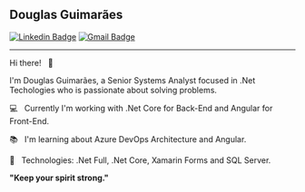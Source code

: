 ## Douglas Guimarães

[![Linkedin Badge](https://img.shields.io/badge/-douglasmguimaraes-blue?style=flat-square&logo=Linkedin&logoColor=white&link=https://www.linkedin.com/in/douglasmguimaraes/)](https://www.linkedin.com/in/douglasmguimaraes/)
[![Gmail Badge](https://img.shields.io/badge/-douglasmendesguimaraes@gmail.com-c14438?style=flat-square&logo=Gmail&logoColor=white&link=mailto:douglasmendesguimaraes@gmail.com)](mailto:douglasmendesguimaraes@gmail.com)

---

Hi there! &nbsp; :metal:

I'm Douglas Guimarães, a Senior Systems Analyst focused in .Net Techologies who is passionate about solving problems.


:computer: &nbsp; Currently I'm working with .Net Core for Back-End and Angular for Front-End.

:books: &nbsp; I'm learning about Azure DevOps Architecture and Angular.

:book: &nbsp; Technologies: .Net Full, .Net Core, Xamarin Forms and SQL Server.

**"Keep your spirit strong."**
